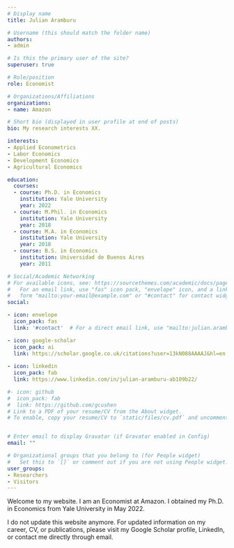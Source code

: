 ```yaml
---
# Display name
title: Julian Aramburu

# Username (this should match the folder name)
authors:
- admin

# Is this the primary user of the site?
superuser: true

# Role/position
role: Economist

# Organizations/Affiliations
organizations:
- name: Amazon

# Short bio (displayed in user profile at end of posts)
bio: My research interests XX.

interests:
- Applied Econometrics
- Labor Economics
- Development Economics
- Agricultural Economics

education:
  courses:
  - course: Ph.D. in Economics
    institution: Yale University
    year: 2022 
  - course: M.Phil. in Economics
    institution: Yale University
    year: 2018
  - course: M.A. in Economics
    institution: Yale University
    year: 2018
  - course: B.S. in Economics
    institution: Universidad de Buenos Aires
    year: 2011 

# Social/Academic Networking
# For available icons, see: https://sourcethemes.com/academic/docs/page-builder/#icons
#   For an email link, use "fas" icon pack, "envelope" icon, and a link in the
#   form "mailto:your-email@example.com" or "#contact" for contact widget.
social:

- icon: envelope
  icon_pack: fas
  link: '#contact'  # For a direct email link, use "mailto:julian.aramburu@yale.edu".

- icon: google-scholar
  icon_pack: ai
  link: https://scholar.google.co.uk/citations?user=13kN088AAAAJ&hl=en
  
- icon: linkedin
  icon_pack: fab
  link: https://www.linkedin.com/in/julian-aramburu-ab109b22/

#- icon: github
#  icon_pack: fab
#  link: https://github.com/gcushen
# Link to a PDF of your resume/CV from the About widget.
# To enable, copy your resume/CV to `static/files/cv.pdf` and uncomment the lines below.


# Enter email to display Gravatar (if Gravatar enabled in Config)
email: ""

# Organizational groups that you belong to (for People widget)
#   Set this to `[]` or comment out if you are not using People widget.
user_groups:
- Researchers
- Visitors
---
```


Welcome to my website. I am an Economist at Amazon. I obtained my Ph.D. in Economics from Yale University in May 2022.

I do not update this website anymore. For updated information on my career, CV, or publications, please visit my Google Scholar profile, LinkedIn, or contact me directly through email.

